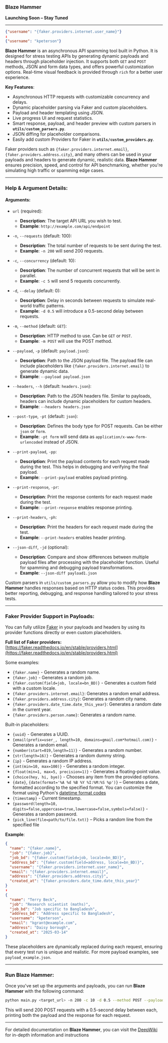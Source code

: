 ### **Blaze Hammer**  
**Launching Soon – Stay Tuned**

---

```json
{"username": "{faker.providers.internet.user_name}"}
↓
{"username": "kpeterson"}
```

**Blaze Hammer** is an asynchronous API spamming tool built in Python. It is designed for stress testing APIs by generating dynamic payloads and headers through placeholder injection. It supports both `GET` and `POST` methods, JSON and form data types, and offers powerful customization options. Real-time visual feedback is provided through `rich` for a better user experience.

**Key Features**:
- Asynchronous HTTP requests with customizable concurrency and delays.
- Dynamic placeholder parsing via Faker and custom placeholders.
- Payload and header templating using JSON.
- Live progress UI and request statistics.
- Smart response, payload, and header preview with custom parsers in **`utils/custom_parsers.py`**.
- JSON diffing for placeholder comparisons.
- Easily add custom Providers for Faker in **`utils/custom_providers.py`**.

Faker providers such as `{faker.providers.internet.email}`, `{faker.providers.address.city}`, and many others can be used in your payloads and headers to generate dynamic, realistic data. **Blaze Hammer** ensures precision, speed, and control for API benchmarking, whether you're simulating high traffic or spamming edge cases.

---

### **Help & Argument Details**:

#### **Arguments**:
- `url` (required):  
  - **Description**: The target API URL you wish to test.
  - **Example**: `http://example.com/api/endpoint`

- `-n`, `--requests` (default: 100):  
  - **Description**: The total number of requests to be sent during the test.
  - **Example**: `-n 200` will send 200 requests.

- `-c`, `--concurrency` (default: 10):  
  - **Description**: The number of concurrent requests that will be sent in parallel.
  - **Example**: `-c 5` will send 5 requests concurrently.

- `-d`, `--delay` (default: 0):  
  - **Description**: Delay in seconds between requests to simulate real-world traffic patterns.
  - **Example**: `-d 0.5` will introduce a 0.5-second delay between requests.

- `-m`, `--method` (default: `GET`):  
  - **Description**: HTTP method to use. Can be `GET` or `POST`.
  - **Example**: `-m POST` will use the POST method.

- `--payload`, `-p` (default: `payload.json`):  
  - **Description**: Path to the JSON payload file. The payload file can include placeholders like `{faker.providers.internet.email}` to generate dynamic data.
  - **Example**: `--payload payload.json`

- `--headers`, `--h` (default: `headers.json`):  
  - **Description**: Path to the JSON headers file. Similar to payloads, headers can include dynamic placeholders for custom headers.
  - **Example**: `--headers headers.json`

- `--post-type`, `-pt` (default: `json`):  
  - **Description**: Defines the body type for POST requests. Can be either `json` or `form`.
  - **Example**: `-pt form` will send data as `application/x-www-form-urlencoded` instead of JSON.

- `--print-payload`, `-pp`:  
  - **Description**: Print the payload contents for each request made during the test. This helps in debugging and verifying the final payload.
  - **Example**: `--print-payload` enables payload printing.

- `--print-response`, `-pr`:  
  - **Description**: Print the response contents for each request made during the test.
  - **Example**: `--print-response` enables response printing.

- `--print-headers`, `-ph`:  
  - **Description**: Print the headers for each request made during the test.
  - **Example**: `--print-headers` enables header printing.

- `--json-diff`, `-jd` (optional):  
  - **Description**: Compare and show differences between multiple payload files after processing with the placeholder function. Useful for spamming and debugging payload transformations.
  - **Example**: `--json-diff payload1.json`

Custom parsers in `utils/custom_parsers.py` allow you to modify how **Blaze Hammer** handles responses based on HTTP status codes. This provides better reporting, debugging, and response handling tailored to your stress tests.

---

### **Faker Provider Support in Payloads**:

You can fully utilize [Faker](https://github.com/joke2k/faker) in your payloads and headers by using its provider functions directly or even custom placeholders.

**Full list of Faker providers:**  
[https://faker.readthedocs.io/en/stable/providers.html](https://faker.readthedocs.io/en/stable/providers.html)

Some examples:

- `{faker.name}` - Generates a random name.
- `{faker.job}` - Generates a random job.
- `{faker.custom(field=job, locale=bn_BD)}` - Generates a custom field with a custom locale.
- `{faker.providers.internet.email}`: Generates a random email address.
- `{faker.providers.address.city}`: Generates a random city name.
- `{faker.providers.date_time.date_this_year}`: Generates a random date in the current year.
- `{faker.providers.person.name}`: Generates a random name.

Built-in placeholders:
- `{uuid}` - Generates a UUID.
- `{email(prefix=user_, length=10, domains=gmail.com*hotmail.com)}` - Generates a random email.
- `{number(start=019,length=11)}` - Generates a random number.
- `{str(length=16)}` - Generates a random dummy string.
- `{ip}` - Generates a random IP address.
- `{int(min=10, max=100)}` - Generates a random integer.
- `{float(min=1, max=5, precision=1)}` - Generates a floating-point value.
- `{choice(hey, hi, bye)}` - Chooses any item from the provided options.
- `{date}`, `{date(format='%A %d %B %Y %I:%M:%S %p')}` – Generates a date, formatted according to the specified format. You can customize the format using Python's [datetime format codes](https://docs.python.org/3/library/datetime.html#format-codes)
- `{timestamp}` - Current timestamp.
- `{password(length=10, digits=false,uppercase=true,lowercase=false,symbols=false)}` - Generates a random password.
- `{pick_line(file=path/to/file.txt)}` – Picks a random line from the specified file

**Example**:
```json
{ 
  "name": "{faker.name}",
  "job": "{faker.job}",
  "job_bd": "{faker.custom(field=job, locale=bn_BD)}",
  "address_bd": "{faker.custom(field=address, locale=bn_BD)}",
  "username": "{faker.providers.internet.user_name}",
  "email": "{faker.providers.internet.email}",
  "address": "{faker.providers.address.city}",
  "created_at": "{faker.providers.date_time.date_this_year}"
}
⬇️
{
  "name": "Terry Beck",
  "job": "Research scientist (maths)",
  "job_bd": "Job specific to Bangladesh",
  "address_bd": "Address specific to Bangladesh",
  "username": "kpeterson",
  "email": "kgrant@example.com",
  "address": "Daisy borough",
  "created_at": "2025-03-14"
}
```

These placeholders are dynamically replaced during each request, ensuring that every test run is unique and realistic. For more payload examples, see `payload_example.json`.

---

### **Run Blaze Hammer**:

Once you've set up the arguments and payloads, you can run **Blaze Hammer** with the following command:

```bash
python main.py <target_url> -n 200 -c 10 -d 0.5 --method POST --payload payload.json --headers headers.json --print-payload --print-response
```

This will send 200 POST requests with a 0.5-second delay between each, printing both the payload and the response for each request.

--- 
For detailed documentation on **Blaze Hammer**, you can visit the [DeepWiki](https://deepwiki.com/BrainlessDip/BlazeHammer) for in-depth information and instructions